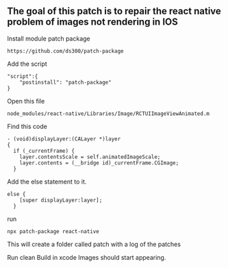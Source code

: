 ## The goal of this patch is to repair the react native problem of images not rendering in IOS

Install module patch package

    https://github.com/ds300/patch-package
    
Add the script 

    "script":{
        "postinstall": "patch-package"
    }
    
Open this file
        
    node_modules/react-native/Libraries/Image/RCTUIImageViewAnimated.m
    
Find this code
    
    - (void)displayLayer:(CALayer *)layer
    {
      if (_currentFrame) {
        layer.contentsScale = self.animatedImageScale;
        layer.contents = (__bridge id)_currentFrame.CGImage;
      }
      
Add the else statement to it.

    else {
        [super displayLayer:layer];
      }

run 
       
    npx patch-package react-native
This will create a folder called patch with a log of the patches

    
Run clean Build in xcode
Images should start appearing.
